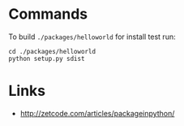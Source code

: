 Commands
========

To build `./packages/helloworld` for install test run:

    cd ./packages/helloworld
    python setup.py sdist

Links
=====

  * http://zetcode.com/articles/packageinpython/
